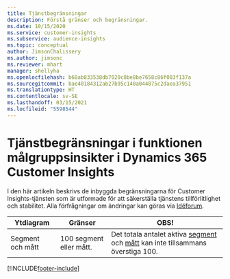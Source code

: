 ```yaml
---
title: Tjänstbegränsningar
description: Förstå gränser och begränsningar.
ms.date: 10/15/2020
ms.service: customer-insights
ms.subservice: audience-insights
ms.topic: conceptual
author: JimsonChalissery
ms.author: jimsonc
ms.reviewer: mhart
manager: shellyha
ms.openlocfilehash: b68ab833538db7020c8be8be7658c86f083f137a
ms.sourcegitcommit: bae40184312ab27b95c140a044875c2daea37951
ms.translationtype: HT
ms.contentlocale: sv-SE
ms.lasthandoff: 03/15/2021
ms.locfileid: "5598544"
---
```

# <a name="service-limits-in-dynamics-365-customer-insights-audience-insights-capability"></a>Tjänstbegränsningar i funktionen målgruppsinsikter i Dynamics 365 Customer Insights

I den här artikeln beskrivs de inbyggda begränsningarna för Customer Insights-tjänsten som är utformade för att säkerställa tjänstens tillförlitlighet och stabilitet. Alla förfrågningar om ändringar kan göras via [Idéforum](https://go.microsoft.com/fwlink/?linkid=2074172). 
 
| Ytdiagram  | Gränser  | OBS! |
|-------------|---------------------------------------------------------------------|---------------------------------------------------------------------|
| Segment och mått | 100 segment eller mått. | Det totala antalet aktiva [segment](segments.md) och [mått](measures.md) kan inte tillsammans överstiga 100.  |


[!INCLUDE[footer-include](../includes/footer-banner.md)]